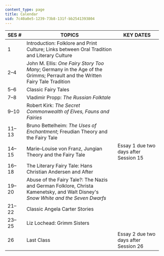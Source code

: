 ```yaml
---
content_type: page
title: Calendar
uid: 7c40a0e5-1239-73b8-131f-bb2541393804
---
```


| SES # | TOPICS | KEY DATES |
| --- | --- | --- |
| 1 | Introduction: Folklore and Print Culture; Links between Oral Tradition and Literary Culture | &nbsp; |
| 2–4 | John M. Ellis: _One Fairy Story Too Many_; Germany in the Age of the Grimms; Perrault and the Written Fairy Tale Tradition | &nbsp; |
| 5–6 | Classic Fairy Tales | &nbsp; |
| 7–8 | Vladimir Propp: _The Russian Folktale_ | &nbsp; |
| 9–10 | Robert Kirk: _The Secret Commonwealth of Elves, Fauns and Fairies_ | &nbsp; |
| 11–13 | Bruno Bettelheim: _The Uses of Enchantment_; Freudian Theory and the Fairy Tale | &nbsp; |
| 14–15 | Marie–Louise von Franz, Jungian Theory and the Fairy Tale | Essay 1 due two days after Session 15 |
| 16–18 | The Literary Fairy Tale: Hans Christian Andersen and After | &nbsp; |
| 19–20 | Abuse of the Fairy Tale?: The Nazis and German Folklore, Christa Kamenetsky, and Walt Disney's _Snow White and the Seven Dwarfs_ | &nbsp; |
| 21–22 | Classic Angela Carter Stories | &nbsp; |
| 23–25 | Liz Lochead: Grimm Sisters | &nbsp; |
| 26 | Last Class | Essay 2 due two days after Session 26